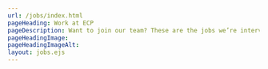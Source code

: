 ```yaml
---
url: /jobs/index.html
pageHeading: Work at ECP
pageDescription: Want to join our team? These are the jobs we’re interviewing for right now.
pageHeadingImage:
pageHeadingImageAlt:
layout: jobs.ejs
---
```

